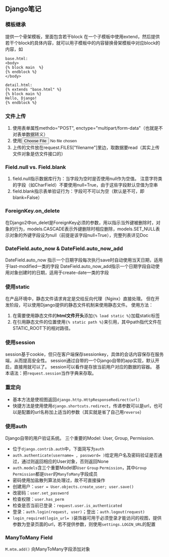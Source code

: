 ## Django笔记
### 模板继承
提供一个骨架模板，里面包含若干block
在一个子模板中使用extend，然后提供若干个block的具体内容，就可以用子模板中的内容替换骨架模板中对应block的内容，如
```
base.html:
<body>
{% block main  %}
{% endblock %}
</body>

detail.html:
{% extends "base.html" %}
{% block main %}
Hello, Django!
{% endblock %}
```

### 文件上传
1. 使用表单属性methdo="POST", enctype="multipart/form-data"（也就是不对表单数据转义）
2. 使用<input type="file" name="filename" />
3. 上传的文件放在request.FILES["filename"]里边，取数据要read（其实上传文件对象是仿文件接口的）

### Field.null vs. Field.blank
1. field.null指示数据库行为：当字段为空时是否使用null作为空值。
   注意字符类的字段（如CharField）不要使用null=True，由于这些字段默认空值为空串
2. field.blank指示表单验证行为：字段可不可以为空（默认是不可，即blank=False）


### ForeignKey.on_delete
在Django2中on_delet是ForeignKey必须的参数，用以指示当外键被删除时，对象的行为，models.CASCADE表示外键删除时相应删除，models.SET_NULL表示对象的外键字段设为null（前提是该字段null=True），完整列表详见Doc
### DateField.auto_now & DateField.auto_now_add
DateField.auto_now 指示一个日期字段每次执行save时自动使用当天日期，适用于last-modified一类的字段
DateField.auto_now_add指示一个日期字段自动使用对象创建时的日期，适用于create-date一类的字段
### 使用static
在产品环境中，静态文件请求肯定是交给反向代理（Nginx）直接处理。
但在开发阶段，可以使用Django提供的静态文件机制来使用静态文件。
使用方法：
1. 在需要使用静态文件的**html文件开头**添加`{% load static %}`加载static标签
2. 在引用静态文件的位置使用`{% static path %}`来引用，其中path指代文件在STATIC_ROOT下的相对路径。
### 使用session
session基于cookie，但只在客户端保存sessionkey，具体的会话内容保存在服务端，从而提高安全性。
session通过自带的一个Django自带的app实现，默认开启，直接用就可以了。
session可以看作是存放当前用户对应的数据的容器。
基本语法：把`request.session`当作字典来存取。
### 重定向
- 基本方法是使视图返回`django.http.HttpResponseRedirect(url)`
- 快捷方法是使用使用`django.shortcuts.redirect`，传递参数可以是url，也可以是配置的url名称加上适当的参数（其实就是省了自己用`reverse`）
### 使用auth
Django自带的用户验证系统。
三个重要的Model: User, Group, Permission.
- 位于`django.contrib.auth`中，下面简写为`auth`
- `auth.authenticate(username= , password= )`给定用户名及密码验证是否通过，通过则返回相应的User对象，否则返回None
- `auth.models`含三个重要Model即`User` `Group` `Permission`，其中`Group` `Permission`都是`User`的`ManyToMany`字段成员
- 密码使用加盐散列算法处理过，故不可直接操作
- 创建用户：`user = User.objects.create_user; user.save()`
- 改密码：`user.set_password`
- 检查权限：`user.has_perm`
- 检查是否当前已登录：`request.user.is_authenticated`
- 登录：`auth.login(request, user)`；登出：`auth.logout(request)`
- `login_required(login_url= )`装饰器可用于必须登录才能访问的视图，提供参数为登录页面的url，若不提供参数，则使用`settings.LOGIN_URL`的配置

### ManyToMany Field
`M.mtm.add()` 向ManyToMany字段添加对象